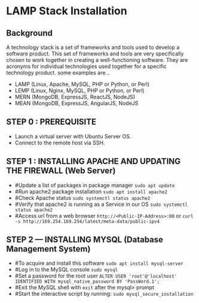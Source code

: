 # LAMP Stack Installation

## Background
A technology stack is a set of frameworks and tools used to develop a software product. 
This set of frameworks and tools are very specifically chosen to work together in creating a well-functioning software. They are acronyms for individual technologies used together for a specific technology product. some examples are…
- LAMP (Linux, Apache, MySQL, PHP or Python, or Perl)
- LEMP (Linux, Nginx, MySQL, PHP or Python, or Perl)
- MERN (MongoDB, ExpressJS, ReactJS, NodeJS)
- MEAN (MongoDB, ExpressJS, AngularJS, NodeJS

## STEP 0 : PREREQUISITE
- Launch a virtual server with Ubuntu Server OS.
- Connect to the remote host via SSH.

## STEP 1 : INSTALLING APACHE AND UPDATING THE FIREWALL (Web Server)
- #Update a list of packages in package manager
`sudo apt update` 
- #Run apache2 package installation
`sudo apt install apache2`
- #Check Apache status
`sudo systemctl status apache2`
- #Verify that apache2 is running as a Service in our OS
`sudo systemctl status apache2`
- #Access url from a web browser 
`http://<Public-IP-Address>:80` or `curl -s http://169.254.169.254/latest/meta-data/public-ipv4`

## STEP 2 — INSTALLING MYSQL (Database Management System)
- #To acquire and install this software
`sudo apt install mysql-server`
- #Log in to the MySQL console
`sudo mysql`
- #Set a password for the root user
`ALTER USER 'root'@'localhost' IDENTIFIED WITH mysql_native_password BY 'PassWord.1'; `
- #Exit the MySQL shell with
`exit` after the mysql> prompt
- #Start the interactive script by running:
`sudo mysql_secure_installation`


